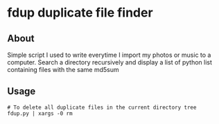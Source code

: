 fdup duplicate file finder
==========================


About
-----

Simple script I used to write everytime I import my photos or music to a computer.
Search a directory recursively and display a list of python list containing files with the same md5sum


Usage
-----

	# To delete all duplicate files in the current directory tree
	fdup.py | xargs -0 rm
